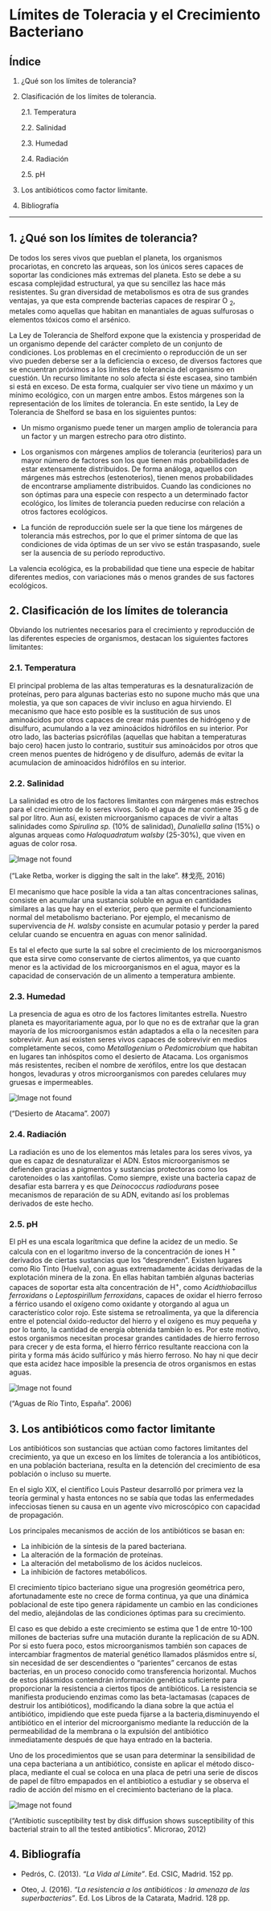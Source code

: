 # Límites de Toleracia y el Crecimiento Bacteriano
## Índice
1. ¿Qué son los límites de tolerancia?
2. Clasificación de los límites de tolerancia.

   2.1. Temperatura
   
   2.2. Salinidad
   
   2.3. Humedad
   
   2.4. Radiación
   
   2.5. pH
   
3. Los antibióticos como factor limitante.
4. Bibliografía

--------------------

## 1. ¿Qué son los límites de tolerancia?

De todos los seres vivos que pueblan el planeta, los organismos procariotas, en concreto las arqueas, son los únicos seres capaces de soportar las condiciones más extremas del planeta. Esto se debe a su escasa complejidad estructural, ya que su sencillez las hace más resistentes. Su gran diversidad de metabolismos es otra de sus grandes ventajas, ya que esta comprende bacterias capaces de respirar O <sub>2</sub>, metales como aquellas que habitan en manantiales de aguas sulfurosas o elementos tóxicos como el arsénico.

La Ley de Tolerancia de Shelford expone que la existencia y prosperidad de un organismo depende del carácter completo de un conjunto de condiciones. Los problemas en el crecimiento o reproducción de un ser vivo pueden deberse ser a la deficiencia o exceso, de diversos factores que se encuentran próximos a los límites de tolerancia del organismo en cuestión. Un recurso limitante no solo afecta si éste escasea, sino también si está en exceso. De esta forma, cualquier ser vivo tiene un máximo y un mínimo ecológico, con un margen entre ambos. Estos márgenes son la representación de los límites de tolerancia. En este sentido, la Ley de Tolerancia de Shelford se basa en los siguientes puntos:

* Un mismo organismo puede tener un margen amplio de tolerancia para un factor y un margen estrecho para otro distinto.

* Los organismos con márgenes amplios de tolerancia (euriterios) para un mayor número de factores son los que tienen más probabilidades de estar extensamente distribuidos. De forma análoga, aquellos con márgenes más estrechos (estenoterios), tienen menos probabilidades de encontrarse ampliamente distribuidos. Cuando las condiciones no son óptimas para una especie con respecto a un determinado factor ecológico, los límites de tolerancia pueden reducirse con relación a otros factores ecológicos.

* La función de reproducción suele ser la que tiene los márgenes de tolerancia más estrechos, por lo que el primer síntoma de que las condiciones de vida óptimas de un ser vivo se están traspasando, suele ser la ausencia de su período reproductivo.

La valencia ecológica, es la probabilidad que tiene una especie de habitar diferentes medios, con variaciones más o menos grandes de sus factores ecológicos.

## 2. Clasificación de los límites de tolerancia

Obviando los nutrientes necesarios para el crecimiento y reproducción de las diferentes especies de organismos, destacan los siguientes factores limitantes:

### 2.1. Temperatura

El principal problema de las altas temperaturas es la desnaturalización de proteínas, pero para algunas bacterias esto no supone mucho más que una molestia, ya que son capaces de vivir incluso en agua hirviendo. El mecanismo que hace esto posible es la sustitución de sus unos aminoácidos por otros capaces de crear más puentes de hidrógeno y de disulfuro, acumulando a la vez aminoácidos hidrófilos en su interior. Por otro lado, las bacterias psicrófilas (aquellas que habitan a temperaturas bajo cero) hacen justo lo contrario, sustituir sus aminoácidos por otros que creen menos puentes de hidrógeno y de disulfuro, además de evitar la acumulacion de aminoacidos hidrófilos en su interior.

### 2.2. Salinidad

La salinidad es otro de los factores limitantes con márgenes más estrechos para el crecimiento de lo seres vivos. Solo el agua de mar contiene 35 g de sal por litro. Aun así, existen microorganismo capaces de vivir a altas salinidades como *Spirulina sp.* (10% de salinidad), *Dunaliella salina* (15%) o algunas arqueas como *Haloquadratum walsby* (25-30%), que viven en aguas de color rosa.

![Image not found](/images/lagorosa.jpg "Lake Retba")

(“Lake Retba, worker is digging the salt in the lake”. 林戈亮, 2016) 

El mecanismo que hace posible la vida a tan altas concentraciones salinas, consiste en acumular una sustancia soluble en agua en cantidades similares a las que hay en el exterior, pero que permite el funcionamiento normal del metabolismo bacteriano. Por ejemplo, el mecanismo de supervivencia de *H. walsby* consiste en acumular potasio y perder la pared celular cuando se encuentra en aguas con menor salinidad. 

Es tal el efecto que surte la sal sobre el crecimiento de los microorganismos que esta sirve como conservante de ciertos alimentos, ya que cuanto menor es la actividad de los microorganismos en el agua, mayor es la capacidad de conservación de un alimento a temperatura ambiente.

 
### 2.3. Humedad

La presencia de agua es otro de los factores limitantes estrella. Nuestro planeta es mayoritariamente agua, por lo que no es de extrañar que la gran mayoría de los microorganismos están adaptados a ella o la necesiten para sobrevivir. Aun así existen seres vivos capaces de sobrevivir en medios completamente secos, como *Metallogenium* o *Pedomicrobium* que habitan en lugares tan inhóspitos como el desierto de Atacama. Los organismos más resistentes, reciben el nombre de xerófilos, entre los que  destacan hongos, levaduras y otros microorganismos con paredes celulares muy gruesas e impermeables.

![Image not found](/images/atacama.jpg "Desierto de Atacama")

(“Desierto de Atacama”. 2007)

### 2.4. Radiación

La radiación es uno de los elementos más letales para los seres vivos, ya que es capaz de desnaturalizar el ADN. Estos microorganismos se defienden gracias a pigmentos y sustancias protectoras como los carotenoides o las xantofilas. Como siempre, existe una bacteria capaz de desafiar esta barrera y es que *Deinococcus radiodurans* posee mecanismos de reparación de su ADN, evitando así los problemas derivados de este hecho.

### 2.5. pH

El pH es una escala logarítmica que define la acidez de un medio. Se calcula con en el logaritmo inverso de la concentración de iones H <sup>+</sup> derivados de ciertas sustancias que los “desprenden”. Existen lugares como Rio Tinto (Huelva), con aguas extremadamente ácidas derivadas de la explotación minera de la zona. En ellas habitan también algunas bacterias capaces de soportar esta alta concentración de H<sup>+</sup>, como *Acidthiobacillus ferroxidans* o *Leptospirillum ferroxidans*, capaces de oxidar el hierro ferroso a férrico usando el oxígeno como oxidante y otorgando al agua un característico color rojo. Este sistema se retroalimenta, ya que la diferencia entre el potencial óxido-reductor del hierro y el oxígeno es muy pequeña y por lo tanto, la cantidad de energía obtenida también lo es. Por este motivo, estos organismos necesitan procesar grandes cantidades de hierro ferroso para crecer y de esta forma, el hierro férrico resultante reacciona con la pirita y forma más ácido sulfúrico y más hierro ferroso. No hay ni que decir que esta acidez hace imposible la presencia de otros organismos en estas aguas.

![Image not found](/images/riotinto.jpg "Río Tinto")

(“Aguas de Río Tinto, España”. 2006)

## 3. Los antibióticos como factor limitante

Los  antibióticos son sustancias que actúan como factores limitantes del crecimiento, ya que un exceso en los límites de tolerancia a los antibióticos, en una población bacteriana, resulta en la detención del crecimiento de esa población o incluso su muerte.

En el siglo XIX, el científico Louis Pasteur desarrolló por primera vez la teoría germinal y hasta entonces no se sabía que todas las enfermedades infecciosas tienen su causa en un agente vivo microscópico con capacidad de propagación.

Los principales mecanismos de acción de los antibióticos se basan en:

* La inhibición de la síntesis de la pared bacteriana.
* La alteración de la formación de proteínas.
* La alteración del metabolismo de los ácidos nucleicos.
* La inhibición de factores metabólicos.

El crecimiento típico bacteriano sigue una progresión geométrica pero, afortunadamente este no crece de forma continua, ya que una dinámica poblacional de este tipo genera rápidamente un cambio en las condiciones del medio, alejándolas de las condiciones óptimas para su crecimiento.

El caso es que debido a este crecimiento se estima que 1 de entre 10-100 millones de bacterias sufre una mutación durante la replicación de su ADN. Por si esto fuera poco, estos microorganismos también son capaces de intercambiar fragmentos de material genético llamados plásmidos entre sí, sin necesidad de ser descendientes o “parientes” cercanos de estas bacterias, en un proceso conocido como transferencia horizontal. Muchos de estos plásmidos contendrán información genética suficiente para proporcionar la resistencia a ciertos tipos de antibióticos. La resistencia se manifiesta produciendo enzimas como las beta-lactamasas (capaces de destruir los antibióticos), modificando la diana sobre la que actúa el antibiótico, impidiendo que este pueda fijarse a la bacteria,disminuyendo el antibiótico en el interior del microorganismo mediante la reducción de la permeabilidad de la membrana o la expulsión del antibiótico inmediatamente después de que haya entrado en la bacteria.

Uno de los procedimientos que se usan para determinar la sensibilidad de una cepa bacteriana a un antibiótico, consiste en aplicar el método disco-placa, mediante el cual se coloca en una placa de petri una serie de discos de papel de filtro empapados en el antibiotico a estudiar y se observa el radio de acción del mismo en el crecimiento bacteriano de la placa.

![Image not found](/images/discoplaca.jpg "Método Disco-Placa.")

(“Antibiotic susceptibility test by disk diffusion shows susceptibility of this bacterial strain to all the tested antibiotics”. Microrao, 2012)

## 4. Bibliografía

* Pedrós, C. (2013). *“La Vida al Límite”*. Ed. CSIC, Madrid. 152 pp.
 
* Oteo, J. (2016). *“La resistencia a los antibióticos : la amenaza de las superbacterias”*. Ed. Los Libros de la Catarata, Madrid. 128 pp.
